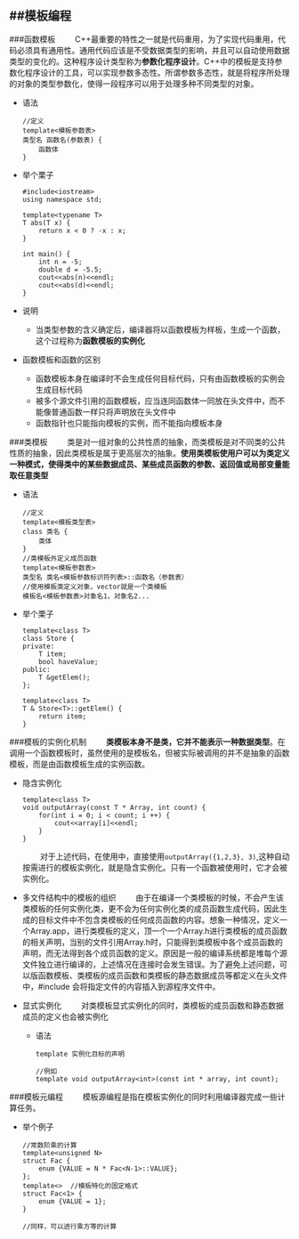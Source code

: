 ##模板编程
---
###函数模板
&nbsp;&nbsp;&nbsp;&nbsp;&nbsp;&nbsp;&nbsp;&nbsp;C++最重要的特性之一就是代码重用，为了实现代码重用，代码必须具有通用性。通用代码应该是不受数据类型的影响，并且可以自动使用数据类型的变化的。这种程序设计类型称为**参数化程序设计**。C++中的模板是支持参数化程序设计的工具，可以实现参数多态性。所谓参数多态性，就是将程序所处理的对象的类型参数化，使得一段程序可以用于处理多种不同类型的对象。  
* 语法

    ```
    //定义
    template<模板参数表>
    类型名 函数名(参数表) {
        函数体
    }
    ```
* 举个栗子

    ```
    #include<iostream>
    using namespace std;
    
    template<typename T>
    T abs(T x) {
        return x < 0 ? -x : x;
    }
    
    int main() {
        int n = -5;
        double d = -5.5;
        cout<<abs(n)<<endl;
        cout<<abs(d)<<endl;
    }

    ```
* 说明
    * 当类型参数的含义确定后，编译器将以函数模板为样板，生成一个函数，这个过程称为**函数模板的实例化**
* 函数模板和函数的区别
    * 函数模板本身在编译时不会生成任何目标代码，只有由函数模板的实例会生成目标代码
    * 被多个源文件引用的函数模板，应当连同函数体一同放在头文件中，而不能像普通函数一样只将声明放在头文件中
    * 函数指针也只能指向模板的实例，而不能指向模板本身

###类模板
&nbsp;&nbsp;&nbsp;&nbsp;&nbsp;&nbsp;&nbsp;&nbsp;类是对一组对象的公共性质的抽象，而类模板是对不同类的公共性质的抽象，因此类模板是属于更高层次的抽象。**使用类模板使用户可以为类定义一种模式，使得类中的某些数据成员、某些成员函数的参数、返回值或局部变量能取任意类型**
* 语法

    ```
    //定义
    template<模板类型表>
    class 类名 {
        类体
    }
    //类模板外定义成员函数
    template<模板参数表>
    类型名 类名<模板参数标识符列表>::函数名（参数表）
    //使用模板类定义对象，vector就是一个类模板
    模板名<模板参数表>对象名1，对象名2...
    ```
* 举个栗子
    
    ```
    template<class T>
    class Store {
    private:
        T item;
        bool haveValue;
    public:
        T &getElem();
    };
    
    template<class T>
    T & Store<T>::getElem() {
        return item;
    }
    ```
    
###模板的实例化机制
&nbsp;&nbsp;&nbsp;&nbsp;&nbsp;&nbsp;&nbsp;&nbsp;**类模板本身不是类，它并不能表示一种数据类型**。在调用一个函数模板时，虽然使用的是模板名，但被实际被调用的并不是抽象的函数模板，而是由函数模板生成的实例函数。  
* 隐含实例化
    
    ```
    template<class T>
    void outputArray(const T * Array, int count) {
        for(int i = 0; i < count; i ++) {
            cout<<array[i]<<endl;
        }
    }
    ```
    &nbsp;&nbsp;&nbsp;&nbsp;&nbsp;&nbsp;&nbsp;&nbsp;对于上述代码，在使用中，直接使用`outputArray({1,2,3}, 3)`,这种自动按需进行的模板实例化，就是隐含实例化。只有一个函数被使用时，它才会被实例化。
* 多文件结构中的模板的组织
&nbsp;&nbsp;&nbsp;&nbsp;&nbsp;&nbsp;&nbsp;&nbsp;由于在编译一个类模板的时候，不会产生该类模板的任何实例化类，更不会为任何实例化类的成员函数生成代码，因此生成的目标文件中不包含类模板的任何成员函数的内容。想象一种情况，定义一个Array.app，进行类模板的定义，顶一个一个Array.h进行类模板的成员函数的相关声明，当别的文件引用Array.h时，只能得到类模板中各个成员函数的声明，而无法得到各个成员函数的定义。原因是一般的编译系统都是堆每个源文件独立进行编译的，上述情况在连接时会发生错误。为了避免上述问题，可以版函数模板、类模板的成员函数和类模板的静态数据成员等都定义在头文件中，#include 会将指定文件的内容插入到源程序文件中。
* 显式实例化
&nbsp;&nbsp;&nbsp;&nbsp;&nbsp;&nbsp;&nbsp;&nbsp;对类模板显式实例化的同时，类模板的成员函数和静态数据成员的定义也会被实例化
    * 语法
    
        ```
        template 实例化目标的声明

        //例如
        template void outputArray<int>(const int * array, int count);
        ```
        
###模板元编程
&nbsp;&nbsp;&nbsp;&nbsp;&nbsp;&nbsp;&nbsp;&nbsp;模板源编程是指在模板实例化的同时利用编译器完成一些计算任务。
* 举个例子
    
    ```
    //常数阶乘的计算
    template<unsigned N>
    struct Fac {
        enum {VALUE = N * Fac<N-1>::VALUE};
    };
    template<>  //模板特化的固定格式
    struct Fac<1> {
        enum {VALUE = 1};
    }
    
    //同样，可以进行乘方等的计算
    ```
